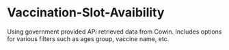 # Vaccination-Slot-Avaibility
Using government provided APi retrieved data from Cowin. Includes options for various filters such as ages group, vaccine name, etc.

